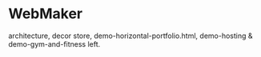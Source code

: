 # WebMaker
architecture, decor store, demo-horizontal-portfolio.html, demo-hosting & demo-gym-and-fitness left.